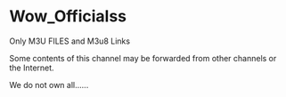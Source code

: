 # Wow_Officialss

Only M3U FILES and M3u8 Links

Some contents of this channel may be forwarded from other channels or the Internet.
 
We do not own all......
